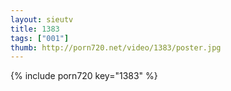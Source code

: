 ```yaml
--- 
layout: sieutv
title: 1383
tags: ["001"]
thumb: http://porn720.net/video/1383/poster.jpg
---
```

{% include porn720 key="1383" %} 
